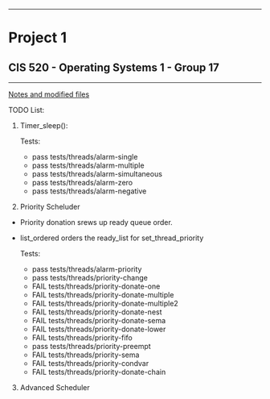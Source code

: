 ----------------------------------------------------------------
# Project 1
## CIS 520 - Operating Systems 1 -  Group 17
----------------------------------------------------------------
[Notes and modified files](https://github.com/C3sarz/CIS520-G17/blob/master/notes.txt)

TODO List:
1. Timer_sleep():

	Tests:
   - pass tests/threads/alarm-single
   - pass tests/threads/alarm-multiple
   - pass tests/threads/alarm-simultaneous   
   - pass tests/threads/alarm-zero
   - pass tests/threads/alarm-negative

2. Priority Scheluder

- Priority donation srews up ready queue order.
- list_ordered orders the ready_list for set_thread_priority 

	Tests:
	- pass tests/threads/alarm-priority
	- pass tests/threads/priority-change
	- FAIL tests/threads/priority-donate-one
	- FAIL tests/threads/priority-donate-multiple
	- FAIL tests/threads/priority-donate-multiple2
	- FAIL tests/threads/priority-donate-nest
	- FAIL tests/threads/priority-donate-sema
	- FAIL tests/threads/priority-donate-lower
	- FAIL tests/threads/priority-fifo
	- pass tests/threads/priority-preempt
	- FAIL tests/threads/priority-sema
	- FAIL tests/threads/priority-condvar
	- FAIL tests/threads/priority-donate-chain

3.  Advanced Scheduler
